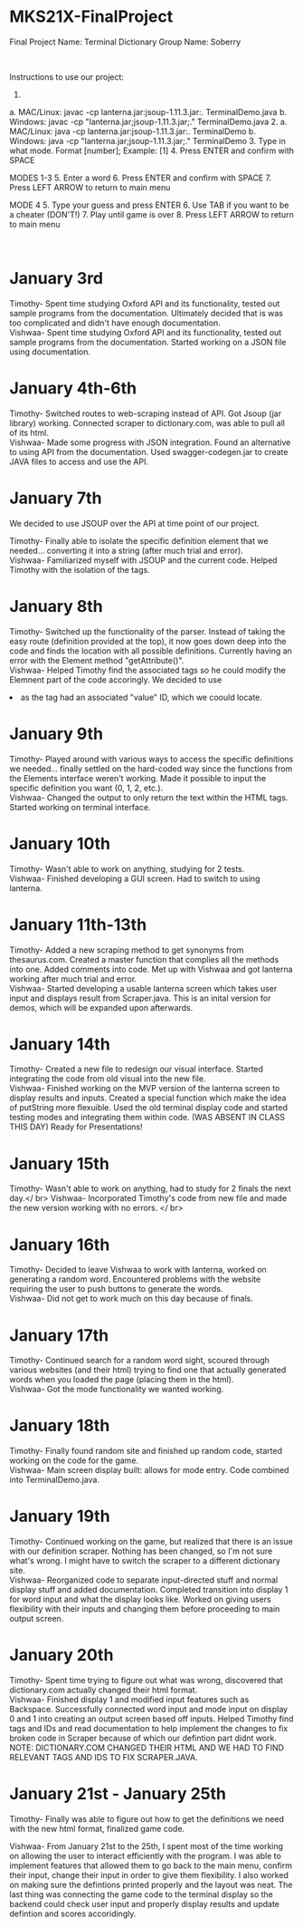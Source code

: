 # MKS21X-FinalProject
Final Project Name: Terminal Dictionary 
Group Name: Soberry

<br />

Instructions to use our project:

1.
a. MAC/Linux: javac -cp lanterna.jar:jsoup-1.11.3.jar:. TerminalDemo.java
b. Windows: javac -cp "lanterna.jar;jsoup-1.11.3.jar;." TerminalDemo.java
2. 
a. MAC/Linux: java -cp lanterna.jar:jsoup-1.11.3.jar:. TerminalDemo
b. Windows: java -cp "lanterna.jar;jsoup-1.11.3.jar;." TerminalDemo
3. Type in what mode. Format [number]; Example: [1]
4. Press ENTER and confirm with SPACE

MODES 1-3
5. Enter a word
6. Press ENTER and confirm with SPACE
7. Press LEFT ARROW to return to main menu

MODE 4
5. Type your guess and press ENTER
6. Use TAB if you want to be a cheater (DON'T!)
7. Play until game is over
8. Press LEFT ARROW to return to main menu

<br />

# January 3rd
Timothy- Spent time studying Oxford API and its functionality, tested out sample programs from the documentation. Ultimately decided that is was too complicated and didn't have enough documentation. <br />
Vishwaa- Spent time studying Oxford API and its functionality, tested out sample programs from the documentation. Started working on a JSON file using documentation.
# January 4th-6th
Timothy- Switched routes to web-scraping instead of API. Got Jsoup (jar library) working. Connected scraper to dictionary.com, was able to pull all of its html.<br />
Vishwaa- Made some progress with JSON integration. Found an alternative to using API from the documentation. Used swagger-codegen.jar to create JAVA files to access and use the API.
# January 7th
We decided to use JSOUP over the API at time point of our project. <br />

Timothy- Finally able to isolate the specific definition element that we needed... converting it into a string (after much trial and error). <br />
Vishwaa- Familiarized myself with JSOUP and the current code. Helped Timothy with the isolation of the tags.
# January 8th
Timothy- Switched up the functionality of the parser. Instead of taking the easy route (definition provided at the top), it now goes down deep into the code and finds the location with all possible definitions. Currently having an error with the Element method "getAttribute()". <br />
Vishwaa- Helped Timothy find the associated tags so he could modify the Elemnent part of the code accoringly. We decided to use <li> as the tag had an associated "value" ID, which we coould locate. 
# January 9th
Timothy- Played around with various ways to access the specific definitions we needed... finally settled on the hard-coded way since the functions from the Elements interface weren't working. Made it possible to input the specific definition you want (0, 1, 2, etc.). <br />
Vishwaa- Changed the output to only return the text within the HTML tags. Started working on terminal interface.
# January 10th
Timothy- Wasn't able to work on anything, studying for 2 tests. <br />
Vishwaa- Finished developing a GUI screen. Had to switch to using lanterna.
# January 11th-13th
Timothy- Added a new scraping method to get synonyms from thesaurus.com. Created a master function that complies all the methods into one. Added comments into code. Met up with Vishwaa and got lanterna working after much trial and error.<br />
Vishwaa- Started developing a usable lanterna screen which takes user input and displays result from Scraper.java. This is an inital version for demos, which will be expanded upon afterwards. <br />
# January 14th
Timothy- Created a new file to redesign our visual interface. Started integrating the code from old visual into the new file. <br />
Vishwaa- Finished working on the MVP version of the lanterna screen to display results and inputs. Created a special function which make the idea of putString more flexuible. Used the old terminal display code and started testing modes and integrating them within code. (WAS ABSENT IN CLASS THIS DAY)
Ready for Presentations! 
</br>
# January 15th
Timothy- Wasn't able to work on anything, had to study for 2 finals the next day.</  br>
Vishwaa- Incorporated Timothy's code from new file and made the new version working with no errors.
</  br>
# January 16th
Timothy- Decided to leave Vishwaa to work with lanterna, worked on generating a random word. Encountered problems with the website requiring the user to push buttons to generate the words. <br />
Vishwaa- Did not get to work much on this day because of finals.
</br>
# January 17th
Timothy- Continued search for a random word sight, scoured through various websites (and their html) trying to find one that actually generated words when you loaded the page (placing them in the html).</br>
Vishwaa- Got the mode functionality we wanted working.
</br>
# January 18th
Timothy- Finally found random site and finished up random code, started working on the code for the game.</br>
Vishwaa- Main screen display built: allows for mode entry. Code combined into TerminalDemo.java.
</br>
# January 19th
Timothy- Continued working on the game, but realized that there is an issue with our definition scraper. Nothing has been changed, so I'm not sure what's wrong. I might have to switch the scraper to a different dictionary site. </br>
Vishwaa- Reorganized code to separate input-directed stuff and normal display stuff and added documentation. Completed transition into display 1 for word input and what the display looks like. Worked on giving users flexibility with their inputs and changing them before proceeding to main output screen. 
</br>
# January 20th
Timothy- Spent time trying to figure out what was wrong, discovered that dictionary.com actually changed their html format.</br>
Vishwaa- Finished display 1 and modified input features such as Backspace. Successfully connected word input and mode input on display 0 and 1 into creating an output screen based off inputs. Helped Timothy find tags and IDs and read documentation to help implement the changes to fix broken code in Scraper because of which our defintion part didnt work.  </br>
NOTE: DICTIONARY.COM CHANGED THEIR HTML AND WE HAD TO FIND RELEVANT TAGS AND IDS TO FIX SCRAPER.JAVA. </br>

# January 21st - January 25th
Timothy- Finally was able to figure out how to get the definitions we need with the new html format, finalized game code. </br>

Vishwaa- From January 21st to the 25th, I spent most of the time working on allowing the user to interact efficiently with the program. I was able to implement features that allowed them to go back to the main menu, confirm their input, change their input in order to give them flexibility. I also worked on making sure the defintions printed properly and the layout was neat. The last thing was connecting the game code to the terminal display so the backend could check user input and properly display results and update defintion and scores accoridingly.
